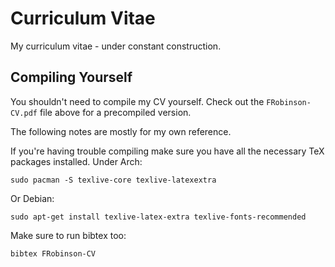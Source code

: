 Curriculum Vitae
================

My curriculum vitae - under constant construction.

Compiling Yourself
------------------

You shouldn't need to compile my CV yourself. Check out the `FRobinson-CV.pdf` file above for a precompiled version. 

The following notes are mostly for my own reference.

If you're having trouble compiling make sure you have all the necessary TeX packages installed. Under Arch:

    sudo pacman -S texlive-core texlive-latexextra

Or Debian:

    sudo apt-get install texlive-latex-extra texlive-fonts-recommended

Make sure to run bibtex too:

    bibtex FRobinson-CV